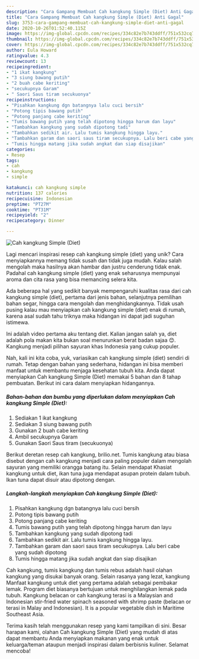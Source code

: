 ```yaml
---
description: "Cara Gampang Membuat Cah kangkung Simple (Diet) Anti Gagal"
title: "Cara Gampang Membuat Cah kangkung Simple (Diet) Anti Gagal"
slug: 3753-cara-gampang-membuat-cah-kangkung-simple-diet-anti-gagal
date: 2020-10-26T01:52:40.115Z
image: https://img-global.cpcdn.com/recipes/334c82e7b743ddff/751x532cq70/cah-kangkung-simple-diet-foto-resep-utama.jpg
thumbnail: https://img-global.cpcdn.com/recipes/334c82e7b743ddff/751x532cq70/cah-kangkung-simple-diet-foto-resep-utama.jpg
cover: https://img-global.cpcdn.com/recipes/334c82e7b743ddff/751x532cq70/cah-kangkung-simple-diet-foto-resep-utama.jpg
author: Eula Howard
ratingvalue: 4.3
reviewcount: 13
recipeingredient:
- "1 ikat kangkung"
- "3 siung bawang putih"
- "2 buah cabe keriting"
- "secukupnya Garam"
- " Saori Saus tiram secukuonya"
recipeinstructions:
- "Pisahkan kangkung dgn batangnya lalu cuci bersih"
- "Potong tipis bawang putih"
- "Potong panjang cabe keriting"
- "Tumis bawang putih yang telah dipotong hingga harum dan layu"
- "Tambahkan kangkung yang sudah dipotong tadi"
- "Tambahkan sedikit air. Lalu tumis kangkung hingga layu."
- "Tambahkan garam dan saori saus tiram secukupnya. Lalu beri cabe yang sudah dipotong"
- "Tumis hingga matang jika sudah angkat dan siap disajikan"
categories:
- Resep
tags:
- cah
- kangkung
- simple

katakunci: cah kangkung simple 
nutrition: 137 calories
recipecuisine: Indonesian
preptime: "PT27M"
cooktime: "PT31M"
recipeyield: "2"
recipecategory: Dinner

---
```



![Cah kangkung Simple (Diet)](https://img-global.cpcdn.com/recipes/334c82e7b743ddff/751x532cq70/cah-kangkung-simple-diet-foto-resep-utama.jpg)

Lagi mencari inspirasi resep cah kangkung simple (diet) yang unik? Cara menyiapkannya memang tidak susah dan tidak juga mudah. Kalau salah mengolah maka hasilnya akan hambar dan justru cenderung tidak enak. Padahal cah kangkung simple (diet) yang enak seharusnya mempunyai aroma dan cita rasa yang bisa memancing selera kita.

Ada beberapa hal yang sedikit banyak mempengaruhi kualitas rasa dari cah kangkung simple (diet), pertama dari jenis bahan, selanjutnya pemilihan bahan segar, hingga cara mengolah dan menghidangkannya. Tidak usah pusing kalau mau menyiapkan cah kangkung simple (diet) enak di rumah, karena asal sudah tahu triknya maka hidangan ini dapat jadi suguhan istimewa.

Ini adalah video pertama aku tentang diet. Kalian jangan salah ya, diet adalah pola makan kita bukan soal menurunkan berat badan sajaa 😊. Kangkung menjadi pilihan sayuran khas Indonesia yang cukup populer.


Nah, kali ini kita coba, yuk, variasikan cah kangkung simple (diet) sendiri di rumah. Tetap dengan bahan yang sederhana, hidangan ini bisa memberi manfaat untuk membantu menjaga kesehatan tubuh kita. Anda dapat menyiapkan Cah kangkung Simple (Diet) memakai 5 bahan dan 8 tahap pembuatan. Berikut ini cara dalam menyiapkan hidangannya.

<!--inarticleads1-->

##### Bahan-bahan dan bumbu yang diperlukan dalam menyiapkan Cah kangkung Simple (Diet):

1. Sediakan 1 ikat kangkung
1. Sediakan 3 siung bawang putih
1. Gunakan 2 buah cabe keriting
1. Ambil secukupnya Garam
1. Gunakan  Saori Saus tiram (secukuonya)


Berikut deretan resep cah kangkung, brilio.net. Tumis kangkung atau biasa disebut dengan cah kangkung menjadi cara paling populer dalam mengolah sayuran yang memiliki orangga batang itu. Selain mendapat Khasiat kangkung untuk diet, ikan tuna juga mendapat asupan protein dalam tubuh. Ikan tuna dapat disuir atau dipotong dengan. 

<!--inarticleads2-->

##### Langkah-langkah menyiapkan Cah kangkung Simple (Diet):

1. Pisahkan kangkung dgn batangnya lalu cuci bersih
1. Potong tipis bawang putih
1. Potong panjang cabe keriting
1. Tumis bawang putih yang telah dipotong hingga harum dan layu
1. Tambahkan kangkung yang sudah dipotong tadi
1. Tambahkan sedikit air. Lalu tumis kangkung hingga layu.
1. Tambahkan garam dan saori saus tiram secukupnya. Lalu beri cabe yang sudah dipotong
1. Tumis hingga matang jika sudah angkat dan siap disajikan


Cah kangkung, tumis kangkung dan tumis rebus adalah hasil olahan kangkung yang disukai banyak orang. Selain rasanya yang lezat, kangkung Manfaat kangkung untuk diet yang pertama adalah sebagai pembakar lemak. Program diet biasanya bertujuan untuk menghilangkan lemak pada tubuh. Kangkung belacan or cah kangkung terasi is a Malaysian and Indonesian stir-fried water spinach seasoned with shrimp paste (belacan or terasi in Malay and Indonesian). It is a popular vegetable dish in Maritime Southeast Asia. 

Terima kasih telah menggunakan resep yang kami tampilkan di sini. Besar harapan kami, olahan Cah kangkung Simple (Diet) yang mudah di atas dapat membantu Anda menyiapkan makanan yang enak untuk keluarga/teman ataupun menjadi inspirasi dalam berbisnis kuliner. Selamat mencoba!
